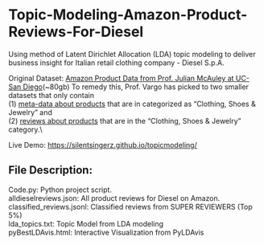 # Topic-Modeling-Amazon-Product-Reviews-For-Diesel
Using method of Latent Dirichlet Allocation (LDA) topic modeling to deliver business insight for Italian retail clothing company - Diesel S.p.A.

Original Dataset: [Amazon Product Data from Prof. Julian McAuley at UC-San Diego](http://jmcauley.ucsd.edu/data/amazon/links.html)(~80gb)
To remedy this, Prof. Vargo has picked to two smaller datasets that only contain \
(1) [meta-data about products](https://www.dropbox.com/s/r6z2gt7xyok1ztt/meta_Clothing_Shoes_and_Jewelry.json?dl=1) that are in categorized as “Clothing, Shoes & Jewelry” and \
(2) [reviews about products](https://www.dropbox.com/s/f3a7o8svixw7zqh/reviews_Clothing_Shoes_and_Jewelry.json?dl=1) that are in the “Clothing, Shoes & Jewelry” category.\

Live Demo: https://silentsingerz.github.io/topicmodeling/

## File Description:
Code.py: Python project script.\
alldieselreviews.json: All product reviews for Diesel on Amazon.\
classified_reviews.jsonl: Classified reviews from SUPER REVIEWERS (Top 5%)\
lda_topics.txt: Topic Model from LDA modeling\
pyBestLDAvis.html: Interactive Visualization from PyLDAvis
